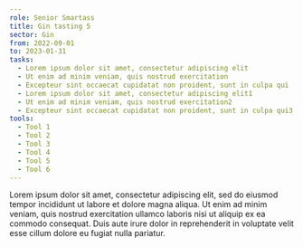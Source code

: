 ```yaml
---
role: Senior Smartass
title: Gin tasting 5
sector: Gin
from: 2022-09-01
to: 2023-01-31
tasks:
  - Lorem ipsum dolor sit amet, consectetur adipiscing elit
  - Ut enim ad minim veniam, quis nostrud exercitation
  - Excepteur sint occaecat cupidatat non proident, sunt in culpa qui
  - Lorem ipsum dolor sit amet, consectetur adipiscing elit1
  - Ut enim ad minim veniam, quis nostrud exercitation2
  - Excepteur sint occaecat cupidatat non proident, sunt in culpa qui3
tools:
  - Tool 1
  - Tool 2
  - Tool 3
  - Tool 4
  - Tool 5
  - Tool 6
---
```


Lorem ipsum dolor sit amet, consectetur adipiscing elit, sed do eiusmod tempor incididunt ut labore et dolore magna aliqua. Ut enim ad minim veniam, quis nostrud exercitation ullamco laboris nisi ut aliquip ex ea commodo consequat. Duis aute irure dolor in reprehenderit in voluptate velit esse cillum dolore eu fugiat nulla pariatur.
